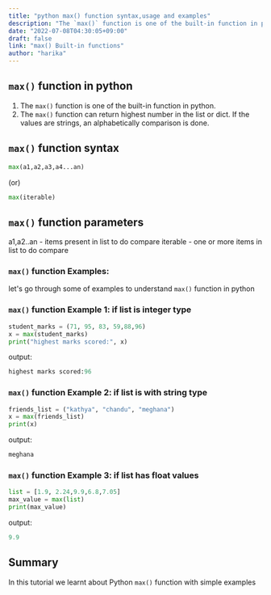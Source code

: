 ```yaml
---
title: "python max() function syntax,usage and examples"
description: "The `max()` function is one of the built-in function in python"
date: "2022-07-08T04:30:05+09:00"
draft: false
link: "max() Built-in functions"
author: "harika"
---
```


## `max()` function in python

1. The `max()` function is one of the built-in function in python. 
2. The `max()` function can return highest number in the list or dict.
If the values are strings, an alphabetically comparison is done.


## `max()` function syntax

```python
max(a1,a2,a3,a4...an)
```
(or)
```python
max(iterable)            
```
##  `max()` function parameters

a1,a2..an - items present in list to do compare
iterable - one or more items in list to do compare

### `max()` function Examples:

let's go through some of examples to understand `max()` function in python

### `max()` function Example 1:  if list is integer type

```python
student_marks = (71, 95, 83, 59,88,96)
x = max(student_marks) 
print("highest marks scored:", x)
```
output:

```python
highest marks scored:96
```
### `max()` function Example 2: if list is with string type

```python
friends_list = ("kathya", "chandu", "meghana")
x = max(friends_list) 
print(x)
```
output:

```python
meghana
```
### `max()` function Example 3: if list has float values

```python
list = [1.9, 2.24,9.9,6.8,7.05]
max_value = max(list)
print(max_value)
```
output:

```python
9.9
```
## Summary
In this tutorial we learnt about Python `max()` function with simple examples
